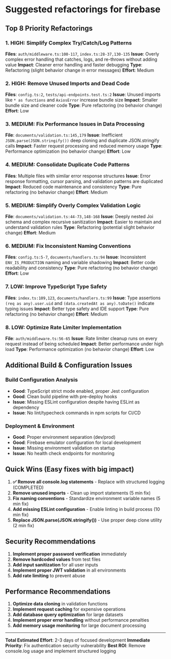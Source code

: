 # Suggested refactorings for firebase

## Top 8 Priority Refactorings


### 1. **HIGH: Simplify Complex Try/Catch/Log Patterns**
**Files**: `auth/middleware.ts:100-117`, `index.ts:28-37,130-135`
**Issue**: Overly complex error handling that catches, logs, and re-throws without adding value
**Impact**: Cleaner error handling and faster debugging
**Type**: Refactoring (slight behavior change in error messages)
**Effort**: Medium

### 2. **HIGH: Remove Unused Imports and Dead Code**
**Files**: `config.ts:2`, `tests/api-endpoints.test.ts:2`
**Issue**: Unused imports like `* as functions` and `AxiosError` increase bundle size
**Impact**: Smaller bundle size and cleaner code
**Type**: Pure refactoring (no behavior change)
**Effort**: Low

### 3. **MEDIUM: Fix Performance Issues in Data Processing**
**File**: `documents/validation.ts:145,179`
**Issue**: Inefficient `JSON.parse(JSON.stringify())` deep cloning and duplicate JSON.stringify calls
**Impact**: Faster request processing and reduced memory usage
**Type**: Performance optimization (no behavior change)
**Effort**: Low

### 4. **MEDIUM: Consolidate Duplicate Code Patterns**
**Files**: Multiple files with similar error response structures
**Issue**: Error response formatting, cursor parsing, and validation patterns are duplicated
**Impact**: Reduced code maintenance and consistency
**Type**: Pure refactoring (no behavior change)
**Effort**: Medium

### 5. **MEDIUM: Simplify Overly Complex Validation Logic**
**File**: `documents/validation.ts:44-73,148-168`
**Issue**: Deeply nested Joi schema and complex recursive sanitization
**Impact**: Easier to maintain and understand validation rules
**Type**: Refactoring (potential slight behavior change)
**Effort**: Medium

### 6. **MEDIUM: Fix Inconsistent Naming Conventions**
**Files**: `config.ts:5-7`, `documents/handlers.ts:94`
**Issue**: Inconsistent `ENV_IS_PRODUCTION` naming and variable shadowing
**Impact**: Better code readability and consistency
**Type**: Pure refactoring (no behavior change)
**Effort**: Low

### 7. **LOW: Improve TypeScript Type Safety**
**Files**: `index.ts:109,123`, `documents/handlers.ts:99`
**Issue**: Type assertions `(req as any).user.uid` and `(data.createdAt as any).toDate()` indicate typing issues
**Impact**: Better type safety and IDE support
**Type**: Pure refactoring (no behavior change)
**Effort**: Medium

### 8. **LOW: Optimize Rate Limiter Implementation**
**File**: `auth/middleware.ts:56-65`
**Issue**: Rate limiter cleanup runs on every request instead of being scheduled
**Impact**: Better performance under high load
**Type**: Performance optimization (no behavior change)
**Effort**: Low

## Additional Build & Configuration Issues

### **Build Configuration Analysis**
- **Good**: TypeScript strict mode enabled, proper Jest configuration
- **Good**: Clean build pipeline with pre-deploy hooks
- **Issue**: Missing ESLint configuration despite having ESLint as dependency
- **Issue**: No lint/typecheck commands in npm scripts for CI/CD

### **Deployment & Environment**
- **Good**: Proper environment separation (dev/prod)
- **Good**: Firebase emulator configuration for local development
- **Issue**: Missing environment validation on startup
- **Issue**: No health check endpoints for monitoring

## Quick Wins (Easy fixes with big impact)

1. **✅ Remove all console.log statements** - Replace with structured logging (COMPLETED)
2. **Remove unused imports** - Clean up import statements (5 min fix)
3. **Fix naming conventions** - Standardize environment variable names (5 min fix)
4. **Add missing ESLint configuration** - Enable linting in build process (10 min fix)
5. **Replace JSON.parse(JSON.stringify())** - Use proper deep clone utility (2 min fix)

## Security Recommendations

1. **Implement proper password verification** immediately
2. **Remove hardcoded values** from test files
3. **Add input sanitization** for all user inputs
4. **Implement proper JWT validation** in all environments
5. **Add rate limiting** to prevent abuse

## Performance Recommendations

1. **Optimize data cloning** in validation functions
2. **Implement request caching** for expensive operations
3. **Add database query optimization** for large datasets
4. **Implement proper error handling** without performance penalties
5. **Add memory usage monitoring** for large document processing

---

**Total Estimated Effort**: 2-3 days of focused development
**Immediate Priority**: Fix authentication security vulnerability
**Best ROI**: Remove console.log usage and implement structured logging
